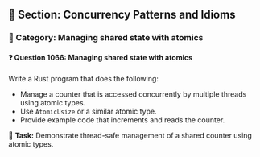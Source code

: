 ## 📘 Section: Concurrency Patterns and Idioms  
### 🔹 Category: Managing shared state with atomics  
#### ❓ Question 1066: Managing shared state with atomics

Write a Rust program that does the following:

- Manage a counter that is accessed concurrently by multiple threads using atomic types.
- Use `AtomicUsize` or a similar atomic type.
- Provide example code that increments and reads the counter.

🔧 **Task:** Demonstrate thread-safe management of a shared counter using atomic types.
